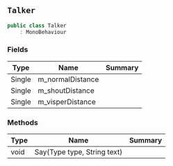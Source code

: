 ## `Talker`

```csharp
public class Talker
    : MonoBehaviour

```

### Fields

| Type | Name | Summary | 
| --- | --- | --- | 
| Single | m_normalDistance |  | 
| Single | m_shoutDistance |  | 
| Single | m_visperDistance |  | 


### Methods

| Type | Name | Summary | 
| --- | --- | --- | 
| void | Say(Type type, String text) |  | 


